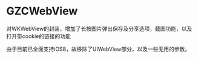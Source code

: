 # GZCWebView
对WKWebView的封装，增加了长按图片弹出保存及分享选项，截图功能，以及打开带cookie的链接的功能

由于目前已全面支持iOS8，故移除了UIWebView部分，以及一些无用的参数。
